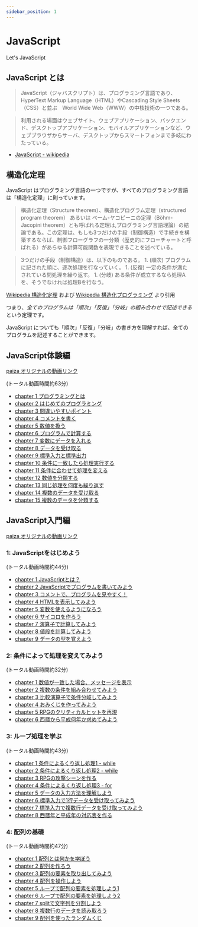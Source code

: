 ```yaml
---
sidebar_position: 1
---
```


# JavaScript

Let's JavaScript

## JavaScript とは

> JavaScript（ジャバスクリプト）は、プログラミング言語であり、HyperText Markup Language（HTML）やCascading Style Sheets（CSS）と並ぶ　World Wide Web（WWW）の中核技術の一つである。

> 利用される場面はウェブサイト、ウェブアプリケーション、バックエンド、デスクトップアプリケーション、モバイルアプリケーションなど、ウェブブラウザからサーバ、デスクトップからスマートフォンまで多岐にわたっている。

- [JavaScript - wikipedia](https://ja.wikipedia.org/wiki/JavaScript)

## 構造化定理

JavaScript はプログラミング言語の一つですが、すべてのプログラミング言語は「構造化定理」に則っています。

> 構造化定理（Structure theorem）、構造化プログラム定理（structured program theorem） あるいは ベーム-ヤコピーニの定理（Böhm-Jacopini theorem）とも呼ばれる定理は,プログラミング言語理論）の結論である。この定理は、もしも3つだけの手段（制御構造）で手続きを構築するならば、制御フローグラフの一分類（歴史的にフローチャートと呼ばれる）があらゆる計算可能関数を表現できることを述べている。

> 3つだけの手段（制御構造）は、以下のものである。 1. (順次) プログラムに記された順に、逐次処理を行なっていく。 1. (反復) 一定の条件が満たされている間処理を繰り返す。 1. (分岐) ある条件が成立するなら処理Aを、そうでなければ処理Bを行なう。

[Wikipedia 構造化定理](https://ja.wikipedia.org/wiki/%E6%A7%8B%E9%80%A0%E5%8C%96%E5%AE%9A%E7%90%86) および [Wikipedia 構造化プログラミング](https://ja.wikipedia.org/wiki/%E6%A7%8B%E9%80%A0%E5%8C%96%E3%83%97%E3%83%AD%E3%82%B0%E3%83%A9%E3%83%9F%E3%83%B3%E3%82%B0) より引用

つまり、*全てのプログラムは「順次」「反復」「分岐」の組み合わせで記述できる* という定理です。

JavaScript についても「順次」「反復」「分岐」の書き方を理解すれば、全てのプログラムを記述することができます。

## JavaScript体験編

[paiza オリジナルの動画リンク](https://paiza.jp/works/javascript/trial)

(トータル動画時間約63分)

- [chapter 1 プログラミングとは](http://172.16.9.137/share/新入社員研修/%E6%95%99%E6%9D%90/paiza/JavaScript/JavaScript%E4%BD%93%E9%A8%93%E7%B7%A8/01/JavaScript%E4%BD%93%E9%A8%93%E7%B7%A81-01%E3%83%97%E3%83%AD%E3%82%B0%E3%83%A9%E3%83%9F%E3%83%B3%E3%82%B0%E3%81%A8%E3%81%AF_%E3%83%97%E3%83%AD%E3%82%B0%E3%83%A9%E3%83%9F%E3%83%B3%E3%82%B0%E5%AD%A6%E7%BF%92%E3%82%B5%E3%82%A4%E3%83%88%E3%80%90paiza%E3%83%A9%E3%83%BC%E3%83%8B%E3%83%B3%E3%82%B0%E3%80%91.mp4)
- [chapter 2 はじめてのプログラミング](http://172.16.9.137/share/新入社員研修/%E6%95%99%E6%9D%90/paiza/JavaScript/JavaScript%E4%BD%93%E9%A8%93%E7%B7%A8/01/JavaScript%E4%BD%93%E9%A8%93%E7%B7%A81-02%E3%81%AF%E3%81%98%E3%82%81%E3%81%A6%E3%81%AE%E3%83%97%E3%83%AD%E3%82%B0%E3%83%A9%E3%83%9F%E3%83%B3%E3%82%B0_%E3%83%97%E3%83%AD%E3%82%B0%E3%83%A9%E3%83%9F%E3%83%B3%E3%82%B0%E5%AD%A6%E7%BF%92%E3%82%B5%E3%82%A4%E3%83%88%E3%80%90paiza%E3%83%A9%E3%83%BC%E3%83%8B%E3%83%B3%E3%82%B0%E3%80%91.mp4)
- [chapter 3 間違いやすいポイント](http://172.16.9.137/share/新入社員研修/%E6%95%99%E6%9D%90/paiza/JavaScript/JavaScript%E4%BD%93%E9%A8%93%E7%B7%A8/01/JavaScript%E4%BD%93%E9%A8%93%E7%B7%A81-03%E9%96%93%E9%81%95%E3%81%84%E3%82%84%E3%81%99%E3%81%84%E3%83%9D%E3%82%A4%E3%83%B3%E3%83%88_%E3%83%97%E3%83%AD%E3%82%B0%E3%83%A9%E3%83%9F%E3%83%B3%E3%82%B0%E5%AD%A6%E7%BF%92%E3%82%B5%E3%82%A4%E3%83%88%E3%80%90paiza%E3%83%A9%E3%83%BC%E3%83%8B%E3%83%B3%E3%82%B0%E3%80%91.mp4)
- [chapter 4 コメントを書く](http://172.16.9.137/share/新入社員研修/%E6%95%99%E6%9D%90/paiza/JavaScript/JavaScript%E4%BD%93%E9%A8%93%E7%B7%A8/01/JavaScript%E4%BD%93%E9%A8%93%E7%B7%A81-04%E3%82%B3%E3%83%A1%E3%83%B3%E3%83%88%E3%82%92%E6%9B%B8%E3%81%8F_%E3%83%97%E3%83%AD%E3%82%B0%E3%83%A9%E3%83%9F%E3%83%B3%E3%82%B0%E5%AD%A6%E7%BF%92%E3%82%B5%E3%82%A4%E3%83%88%E3%80%90paiza%E3%83%A9%E3%83%BC%E3%83%8B%E3%83%B3%E3%82%B0%E3%80%91.mp4)
- [chapter 5 数値を扱う](http://172.16.9.137/share/新入社員研修/%E6%95%99%E6%9D%90/paiza/JavaScript/JavaScript%E4%BD%93%E9%A8%93%E7%B7%A8/01/JavaScript%E4%BD%93%E9%A8%93%E7%B7%A81-05%E6%95%B0%E5%80%A4%E3%82%92%E6%89%B1%E3%81%86_%E3%83%97%E3%83%AD%E3%82%B0%E3%83%A9%E3%83%9F%E3%83%B3%E3%82%B0%E5%AD%A6%E7%BF%92%E3%82%B5%E3%82%A4%E3%83%88%E3%80%90paiza%E3%83%A9%E3%83%BC%E3%83%8B%E3%83%B3%E3%82%B0%E3%80%91.mp4)
- [chapter 6 プログラムで計算する](http://172.16.9.137/share/新入社員研修/%E6%95%99%E6%9D%90/paiza/JavaScript/JavaScript%E4%BD%93%E9%A8%93%E7%B7%A8/01/JavaScript%E4%BD%93%E9%A8%93%E7%B7%A81-06%E3%83%97%E3%83%AD%E3%82%B0%E3%83%A9%E3%83%A0%E3%81%A7%E8%A8%88%E7%AE%97%E3%81%99%E3%82%8B_%E3%83%97%E3%83%AD%E3%82%B0%E3%83%A9%E3%83%9F%E3%83%B3%E3%82%B0%E5%AD%A6%E7%BF%92%E3%82%B5%E3%82%A4%E3%83%88%E3%80%90paiza%E3%83%A9%E3%83%BC%E3%83%8B%E3%83%B3%E3%82%B0%E3%80%91.mp4)
- [chapter 7 変数にデータを入れる](http://172.16.9.137/share/新入社員研修/%E6%95%99%E6%9D%90/paiza/JavaScript/JavaScript%E4%BD%93%E9%A8%93%E7%B7%A8/01/JavaScript%E4%BD%93%E9%A8%93%E7%B7%A81-07%E5%A4%89%E6%95%B0%E3%81%AB%E3%83%87%E3%83%BC%E3%82%BF%E3%82%92%E5%85%A5%E3%82%8C%E3%82%8B_%E3%83%97%E3%83%AD%E3%82%B0%E3%83%A9%E3%83%9F%E3%83%B3%E3%82%B0%E5%AD%A6%E7%BF%92%E3%82%B5%E3%82%A4%E3%83%88%E3%80%90paiza%E3%83%A9%E3%83%BC%E3%83%8B%E3%83%B3%E3%82%B0%E3%80%91.mp4)
- [chapter 8 データを受け取る](http://172.16.9.137/share/新入社員研修/%E6%95%99%E6%9D%90/paiza/JavaScript/JavaScript%E4%BD%93%E9%A8%93%E7%B7%A8/01/JavaScript%E4%BD%93%E9%A8%93%E7%B7%A81-08%E3%83%87%E3%83%BC%E3%82%BF%E3%82%92%E5%8F%97%E3%81%91%E5%8F%96%E3%82%8B_%E3%83%97%E3%83%AD%E3%82%B0%E3%83%A9%E3%83%9F%E3%83%B3%E3%82%B0%E5%AD%A6%E7%BF%92%E3%82%B5%E3%82%A4%E3%83%88%E3%80%90paiza%E3%83%A9%E3%83%BC%E3%83%8B%E3%83%B3%E3%82%B0%E3%80%91.mp4)
- [chapter 9 標準入力と標準出力](http://172.16.9.137/share/新入社員研修/%E6%95%99%E6%9D%90/paiza/JavaScript/JavaScript%E4%BD%93%E9%A8%93%E7%B7%A8/01/JavaScript%E4%BD%93%E9%A8%93%E7%B7%A81-09%E6%A8%99%E6%BA%96%E5%85%A5%E5%8A%9B%E3%81%A8%E6%A8%99%E6%BA%96%E5%87%BA%E5%8A%9B_%E3%83%97%E3%83%AD%E3%82%B0%E3%83%A9%E3%83%9F%E3%83%B3%E3%82%B0%E5%AD%A6%E7%BF%92%E3%82%B5%E3%82%A4%E3%83%88%E3%80%90paiza%E3%83%A9%E3%83%BC%E3%83%8B%E3%83%B3%E3%82%B0%E3%80%91.mp4)
- [chapter 10 条件に一致したら処理実行する](http://172.16.9.137/share/新入社員研修/%E6%95%99%E6%9D%90/paiza/JavaScript/JavaScript%E4%BD%93%E9%A8%93%E7%B7%A8/01/JavaScript%E4%BD%93%E9%A8%93%E7%B7%A81-10%E6%9D%A1%E4%BB%B6%E3%81%AB%E4%B8%80%E8%87%B4%E3%81%97%E3%81%9F%E3%82%89%E5%87%A6%E7%90%86%E3%82%92%E5%AE%9F%E8%A1%8C%E3%81%99%E3%82%8B_%E3%83%97%E3%83%AD%E3%82%B0%E3%83%A9%E3%83%9F%E3%83%B3%E3%82%B0%E5%AD%A6%E7%BF%92%E3%82%B5%E3%82%A4%E3%83%88%E3%80%90paiza%E3%83%A9%E3%83%BC%E3%83%8B%E3%83%B3%E3%82%B0%E3%80%91.mp4)
- [chapter 11 条件に合わせて処理を変える](http://172.16.9.137/share/新入社員研修/%E6%95%99%E6%9D%90/paiza/JavaScript/JavaScript%E4%BD%93%E9%A8%93%E7%B7%A8/01/JavaScript%E4%BD%93%E9%A8%93%E7%B7%A81-11%E6%9D%A1%E4%BB%B6%E3%81%AB%E5%90%88%E3%82%8F%E3%81%9B%E3%81%A6%E5%87%A6%E7%90%86%E3%82%92%E5%A4%89%E3%81%88%E3%82%8B_%E3%83%97%E3%83%AD%E3%82%B0%E3%83%A9%E3%83%9F%E3%83%B3%E3%82%B0%E5%AD%A6%E7%BF%92%E3%82%B5%E3%82%A4%E3%83%88%E3%80%90paiza%E3%83%A9%E3%83%BC%E3%83%8B%E3%83%B3%E3%82%B0%E3%80%91.mp4)
- [chapter 12 数値を分類する](http://172.16.9.137/share/新入社員研修/%E6%95%99%E6%9D%90/paiza/JavaScript/JavaScript%E4%BD%93%E9%A8%93%E7%B7%A8/01/JavaScript%E4%BD%93%E9%A8%93%E7%B7%A81-12%E6%95%B0%E5%80%A4%E3%82%92%E5%88%86%E9%A1%9E%E3%81%99%E3%82%8B_%E3%83%97%E3%83%AD%E3%82%B0%E3%83%A9%E3%83%9F%E3%83%B3%E3%82%B0%E5%AD%A6%E7%BF%92%E3%82%B5%E3%82%A4%E3%83%88%E3%80%90paiza%E3%83%A9%E3%83%BC%E3%83%8B%E3%83%B3%E3%82%B0%E3%80%91.mp4)
- [chapter 13 同じ処理を何度も繰り返す](http://172.16.9.137/share/新入社員研修/%E6%95%99%E6%9D%90/paiza/JavaScript/JavaScript%E4%BD%93%E9%A8%93%E7%B7%A8/01/JavaScript%E4%BD%93%E9%A8%93%E7%B7%A81-13%E5%90%8C%E3%81%98%E5%87%A6%E7%90%86%E3%82%92%E4%BD%95%E5%BA%A6%E3%82%82%E7%B9%B0%E3%82%8A%E8%BF%94%E3%81%99_%E3%83%97%E3%83%AD%E3%82%B0%E3%83%A9%E3%83%9F%E3%83%B3%E3%82%B0%E5%AD%A6%E7%BF%92%E3%82%B5%E3%82%A4%E3%83%88%E3%80%90paiza%E3%83%A9%E3%83%BC%E3%83%8B%E3%83%B3%E3%82%B0%E3%80%91.mp4)
- [chapter 14 複数のデータを受け取る](http://172.16.9.137/share/新入社員研修/%E6%95%99%E6%9D%90/paiza/JavaScript/JavaScript%E4%BD%93%E9%A8%93%E7%B7%A8/01/JavaScript%E4%BD%93%E9%A8%93%E7%B7%A81-14%E8%A4%87%E6%95%B0%E3%81%AE%E3%83%87%E3%83%BC%E3%82%BF%E3%82%92%E5%8F%97%E3%81%91%E5%8F%96%E3%82%8B_%E3%83%97%E3%83%AD%E3%82%B0%E3%83%A9%E3%83%9F%E3%83%B3%E3%82%B0%E5%AD%A6%E7%BF%92%E3%82%B5%E3%82%A4%E3%83%88%E3%80%90paiza%E3%83%A9%E3%83%BC%E3%83%8B%E3%83%B3%E3%82%B0%E3%80%91.mp4)
- [chapter 15 複数のデータを分類する](http://172.16.9.137/share/新入社員研修/%E6%95%99%E6%9D%90/paiza/JavaScript/JavaScript%E4%BD%93%E9%A8%93%E7%B7%A8/01/JavaScript%E4%BD%93%E9%A8%93%E7%B7%A81-15%E8%A4%87%E6%95%B0%E3%81%AE%E3%83%87%E3%83%BC%E3%82%BF%E3%82%92%E5%88%86%E9%A1%9E%E3%81%99%E3%82%8B_%E3%83%97%E3%83%AD%E3%82%B0%E3%83%A9%E3%83%9F%E3%83%B3%E3%82%B0%E5%AD%A6%E7%BF%92%E3%82%B5%E3%82%A4%E3%83%88%E3%80%90paiza%E3%83%A9%E3%83%BC%E3%83%8B%E3%83%B3%E3%82%B0%E3%80%91.mp4)

## JavaScript入門編

[paiza オリジナルの動画リンク](https://paiza.jp/works/js/primer)

### 1: JavaScriptをはじめよう

(トータル動画時間約44分)

- [chapter 1 JavaScriptとは？](http://172.16.9.137/share/新入社員研修/%E6%95%99%E6%9D%90/paiza/JavaScript/JavaScript%E5%85%A5%E9%96%80/01/JavaScript%E5%85%A5%E9%96%80%E7%B7%A81-01JavaScript%E3%81%A8%E3%81%AF%EF%BC%9F_%E3%83%97%E3%83%AD%E3%82%B0%E3%83%A9%E3%83%9F%E3%83%B3%E3%82%B0%E5%AD%A6%E7%BF%92%E3%82%B5%E3%82%A4%E3%83%88%E3%80%90paiza%E3%83%A9%E3%83%BC%E3%83%8B%E3%83%B3%E3%82%B0%E3%80%91.mp4)
- [chapter 2 JavaScriptでプログラムを書いてみよう](http://172.16.9.137/share/新入社員研修/%E6%95%99%E6%9D%90/paiza/JavaScript/JavaScript%E5%85%A5%E9%96%80/01/JavaScript%E5%85%A5%E9%96%80%E7%B7%A81-02JavaScript%E3%81%A7%E3%83%97%E3%83%AD%E3%82%B0%E3%83%A9%E3%83%A0%E3%82%92%E6%9B%B8%E3%81%84%E3%81%A6%E3%81%BF%E3%82%88%E3%81%86_%E3%83%97%E3%83%AD%E3%82%B0%E3%83%A9%E3%83%9F%E3%83%B3%E3%82%B0%E5%AD%A6%E7%BF%92%E3%82%B5%E3%82%A4%E3%83%88%E3%80%90paiza%E3%83%A9%E3%83%BC%E3%83%8B%E3%83%B3%E3%82%B0%E3%80%91.mp4)
- [chapter 3 コメントで、プログラムを見やすく！](http://172.16.9.137/share/新入社員研修/%E6%95%99%E6%9D%90/paiza/JavaScript/JavaScript%E5%85%A5%E9%96%80/01/JavaScript%E5%85%A5%E9%96%80%E7%B7%A81-03%E3%82%B3%E3%83%A1%E3%83%B3%E3%83%88%E3%81%A7%E3%80%81%E3%83%97%E3%83%AD%E3%82%B0%E3%83%A9%E3%83%A0%E3%82%92%E8%A6%8B%E3%82%84%E3%81%99%E3%81%8F%EF%BC%81_%E3%83%97%E3%83%AD%E3%82%B0%E3%83%A9%E3%83%9F%E3%83%B3%E3%82%B0%E5%AD%A6%E7%BF%92%E3%82%B5%E3%82%A4%E3%83%88%E3%80%90paiza%E3%83%A9%E3%83%BC%E3%83%8B%E3%83%B3%E3%82%B0%E3%80%91.mp4)
- [chapter 4 HTMLを表示してみよう](http://172.16.9.137/share/新入社員研修/%E6%95%99%E6%9D%90/paiza/JavaScript/JavaScript%E5%85%A5%E9%96%80/01/JavaScript%E5%85%A5%E9%96%80%E7%B7%A81-04HTML%E3%82%92%E8%A1%A8%E7%A4%BA%E3%81%97%E3%81%A6%E3%81%BF%E3%82%88%E3%81%86_%E3%83%97%E3%83%AD%E3%82%B0%E3%83%A9%E3%83%9F%E3%83%B3%E3%82%B0%E5%AD%A6%E7%BF%92%E3%82%B5%E3%82%A4%E3%83%88%E3%80%90paiza%E3%83%A9%E3%83%BC%E3%83%8B%E3%83%B3%E3%82%B0%E3%80%91.mp4)
- [chapter 5 変数を使えるようになろう](http://172.16.9.137/share/新入社員研修/%E6%95%99%E6%9D%90/paiza/JavaScript/JavaScript%E5%85%A5%E9%96%80/01/JavaScript%E5%85%A5%E9%96%80%E7%B7%A81-05%E5%A4%89%E6%95%B0%E3%82%92%E4%BD%BF%E3%81%88%E3%82%8B%E3%82%88%E3%81%86%E3%81%AB%E3%81%AA%E3%82%8D%E3%81%86_%E3%83%97%E3%83%AD%E3%82%B0%E3%83%A9%E3%83%9F%E3%83%B3%E3%82%B0%E5%AD%A6%E7%BF%92%E3%82%B5%E3%82%A4%E3%83%88%E3%80%90paiza%E3%83%A9%E3%83%BC%E3%83%8B%E3%83%B3%E3%82%B0%E3%80%91.mp4)
- [chapter 6 サイコロを作ろう](http://172.16.9.137/share/新入社員研修/%E6%95%99%E6%9D%90/paiza/JavaScript/JavaScript%E5%85%A5%E9%96%80/01/JavaScript%E5%85%A5%E9%96%80%E7%B7%A81-06%E3%82%B5%E3%82%A4%E3%82%B3%E3%83%AD%E3%82%92%E4%BD%9C%E3%82%8D%E3%81%86_%E3%83%97%E3%83%AD%E3%82%B0%E3%83%A9%E3%83%9F%E3%83%B3%E3%82%B0%E5%AD%A6%E7%BF%92%E3%82%B5%E3%82%A4%E3%83%88%E3%80%90paiza%E3%83%A9%E3%83%BC%E3%83%8B%E3%83%B3%E3%82%B0%E3%80%91.mp4)
- [chapter 7 演算子で計算してみよう](http://172.16.9.137/share/新入社員研修/%E6%95%99%E6%9D%90/paiza/JavaScript/JavaScript%E5%85%A5%E9%96%80/01/JavaScript%E5%85%A5%E9%96%80%E7%B7%A81-07%E6%BC%94%E7%AE%97%E5%AD%90%E3%81%A7%E8%A8%88%E7%AE%97%E3%81%97%E3%81%A6%E3%81%BF%E3%82%88%E3%81%86_%E3%83%97%E3%83%AD%E3%82%B0%E3%83%A9%E3%83%9F%E3%83%B3%E3%82%B0%E5%AD%A6%E7%BF%92%E3%82%B5%E3%82%A4%E3%83%88%E3%80%90paiza%E3%83%A9%E3%83%BC%E3%83%8B%E3%83%B3%E3%82%B0%E3%80%91.mp4)
- [chapter 8 値段を計算してみよう](http://172.16.9.137/share/新入社員研修/%E6%95%99%E6%9D%90/paiza/JavaScript/JavaScript%E5%85%A5%E9%96%80/01/JavaScript%E5%85%A5%E9%96%80%E7%B7%A81-08%E5%80%A4%E6%AE%B5%E3%82%92%E8%A8%88%E7%AE%97%E3%81%97%E3%81%A6%E3%81%BF%E3%82%88%E3%81%86_%E3%83%97%E3%83%AD%E3%82%B0%E3%83%A9%E3%83%9F%E3%83%B3%E3%82%B0%E5%AD%A6%E7%BF%92%E3%82%B5%E3%82%A4%E3%83%88%E3%80%90paiza%E3%83%A9%E3%83%BC%E3%83%8B%E3%83%B3%E3%82%B0%E3%80%91.mp4)
- [chapter 9 データの型を覚えよう](http://172.16.9.137/share/新入社員研修/%E6%95%99%E6%9D%90/paiza/JavaScript/JavaScript%E5%85%A5%E9%96%80/01/JavaScript%E5%85%A5%E9%96%80%E7%B7%A81-09%E3%83%87%E3%83%BC%E3%82%BF%E3%81%AE%E5%9E%8B%E3%82%92%E8%A6%9A%E3%81%88%E3%82%88%E3%81%86_%E3%83%97%E3%83%AD%E3%82%B0%E3%83%A9%E3%83%9F%E3%83%B3%E3%82%B0%E5%AD%A6%E7%BF%92%E3%82%B5%E3%82%A4%E3%83%88%E3%80%90paiza%E3%83%A9%E3%83%BC%E3%83%8B%E3%83%B3%E3%82%B0%E3%80%91.mp4)

### 2: 条件によって処理を変えてみよう

(トータル動画時間約32分)

- [chapter 1 数値が一致した場合、メッセージを表示](http://172.16.9.137/share/新入社員研修/%E6%95%99%E6%9D%90/paiza/JavaScript/JavaScript%E5%85%A5%E9%96%80/02/JavaScript%E5%85%A5%E9%96%80%E7%B7%A82-01%E6%95%B0%E5%80%A4%E3%81%8C%E4%B8%80%E8%87%B4%E3%81%97%E3%81%9F%E5%A0%B4%E5%90%88%E3%80%81%E3%83%A1%E3%83%83%E3%82%BB%E3%83%BC%E3%82%B8%E3%82%92%E8%A1%A8%E7%A4%BA_%E3%83%97%E3%83%AD%E3%82%B0%E3%83%A9%E3%83%9F%E3%83%B3%E3%82%B0%E5%AD%A6%E7%BF%92%E3%82%B5%E3%82%A4%E3%83%88%E3%80%90paiza%E3%83%A9%E3%83%BC%E3%83%8B%E3%83%B3%E3%82%B0%E3%80%91.mp4)
- [chapter 2 複数の条件を組み合わせてみよう](http://172.16.9.137/share/新入社員研修/%E6%95%99%E6%9D%90/paiza/JavaScript/JavaScript%E5%85%A5%E9%96%80/02/JavaScript%E5%85%A5%E9%96%80%E7%B7%A82-02%E8%A4%87%E6%95%B0%E3%81%AE%E6%9D%A1%E4%BB%B6%E3%82%92%E7%B5%84%E3%81%BF%E5%90%88%E3%82%8F%E3%81%9B%E3%81%A6%E3%81%BF%E3%82%88%E3%81%86_%E3%83%97%E3%83%AD%E3%82%B0%E3%83%A9%E3%83%9F%E3%83%B3%E3%82%B0%E5%AD%A6%E7%BF%92%E3%82%B5%E3%82%A4%E3%83%88%E3%80%90paiza%E3%83%A9%E3%83%BC%E3%83%8B%E3%83%B3%E3%82%B0%E3%80%91.mp4)
- [chapter 3 比較演算子で条件分岐してみよう](http://172.16.9.137/share/新入社員研修/%E6%95%99%E6%9D%90/paiza/JavaScript/JavaScript%E5%85%A5%E9%96%80/02/JavaScript%E5%85%A5%E9%96%80%E7%B7%A82-03%E6%AF%94%E8%BC%83%E6%BC%94%E7%AE%97%E5%AD%90%E3%81%A7%E6%9D%A1%E4%BB%B6%E5%88%86%E5%B2%90%E3%81%97%E3%81%A6%E3%81%BF%E3%82%88%E3%81%86_%E3%83%97%E3%83%AD%E3%82%B0%E3%83%A9%E3%83%9F%E3%83%B3%E3%82%B0%E5%AD%A6%E7%BF%92%E3%82%B5%E3%82%A4%E3%83%88%E3%80%90paiza%E3%83%A9%E3%83%BC%E3%83%8B%E3%83%B3%E3%82%B0%E3%80%91.mp4)
- [chapter 4 おみくじを作ってみよう](http://172.16.9.137/share/新入社員研修/%E6%95%99%E6%9D%90/paiza/JavaScript/JavaScript%E5%85%A5%E9%96%80/02/JavaScript%E5%85%A5%E9%96%80%E7%B7%A82-04%E3%81%8A%E3%81%BF%E3%81%8F%E3%81%98%E3%82%92%E4%BD%9C%E3%81%A3%E3%81%A6%E3%81%BF%E3%82%88%E3%81%86_%E3%83%97%E3%83%AD%E3%82%B0%E3%83%A9%E3%83%9F%E3%83%B3%E3%82%B0%E5%AD%A6%E7%BF%92%E3%82%B5%E3%82%A4%E3%83%88%E3%80%90paiza%E3%83%A9%E3%83%BC%E3%83%8B%E3%83%B3%E3%82%B0%E3%80%91.mp4)
- [chapter 5 RPGのクリティカルヒットを再現](http://172.16.9.137/share/新入社員研修/%E6%95%99%E6%9D%90/paiza/JavaScript/JavaScript%E5%85%A5%E9%96%80/02/JavaScript%E5%85%A5%E9%96%80%E7%B7%A82-05RPG%E3%81%AE%E3%82%AF%E3%83%AA%E3%83%86%E3%82%A3%E3%82%AB%E3%83%AB%E3%83%92%E3%83%83%E3%83%88%E3%82%92%E5%86%8D%E7%8F%BE_%E3%83%97%E3%83%AD%E3%82%B0%E3%83%A9%E3%83%9F%E3%83%B3%E3%82%B0%E5%AD%A6%E7%BF%92%E3%82%B5%E3%82%A4%E3%83%88%E3%80%90paiza%E3%83%A9%E3%83%BC%E3%83%8B%E3%83%B3%E3%82%B0%E3%80%91.mp4)
- [chapter 6 西暦から平成何年か求めてみよう](http://172.16.9.137/share/新入社員研修/%E6%95%99%E6%9D%90/paiza/JavaScript/JavaScript%E5%85%A5%E9%96%80/02/JavaScript%E5%85%A5%E9%96%80%E7%B7%A82-06%E8%A5%BF%E6%9A%A6%E3%81%8B%E3%82%89%E5%B9%B3%E6%88%90%E4%BD%95%E5%B9%B4%E3%81%8B%E6%B1%82%E3%82%81%E3%81%A6%E3%81%BF%E3%82%88%E3%81%86_%E3%83%97%E3%83%AD%E3%82%B0%E3%83%A9%E3%83%9F%E3%83%B3%E3%82%B0%E5%AD%A6%E7%BF%92%E3%82%B5%E3%82%A4%E3%83%88%E3%80%90paiza%E3%83%A9%E3%83%BC%E3%83%8B%E3%83%B3%E3%82%B0%E3%80%91.mp4)

### 3: ループ処理を学ぶ

(トータル動画時間約43分)

- [chapter 1 条件によるくり返し処理1 - while](http://172.16.9.137/share/新入社員研修/%E6%95%99%E6%9D%90/paiza/JavaScript/JavaScript%E5%85%A5%E9%96%80/03/JavaScript%E5%85%A5%E9%96%80%E7%B7%A83-01%E6%9D%A1%E4%BB%B6%E3%81%AB%E3%82%88%E3%82%8B%E3%81%8F%E3%82%8A%E8%BF%94%E3%81%97%E5%87%A6%E7%90%861-while_%E3%83%97%E3%83%AD%E3%82%B0%E3%83%A9%E3%83%9F%E3%83%B3%E3%82%B0%E5%AD%A6%E7%BF%92%E3%82%B5%E3%82%A4%E3%83%88%E3%80%90paiza%E3%83%A9%E3%83%BC%E3%83%8B%E3%83%B3%E3%82%B0%E3%80%91.mp4)
- [chapter 2 条件によるくり返し処理2 - while](http://172.16.9.137/share/新入社員研修/%E6%95%99%E6%9D%90/paiza/JavaScript/JavaScript%E5%85%A5%E9%96%80/03/JavaScript%E5%85%A5%E9%96%80%E7%B7%A83-02%E6%9D%A1%E4%BB%B6%E3%81%AB%E3%82%88%E3%82%8B%E3%81%8F%E3%82%8A%E8%BF%94%E3%81%97%E5%87%A6%E7%90%862-while_%E3%83%97%E3%83%AD%E3%82%B0%E3%83%A9%E3%83%9F%E3%83%B3%E3%82%B0%E5%AD%A6%E7%BF%92%E3%82%B5%E3%82%A4%E3%83%88%E3%80%90paiza%E3%83%A9%E3%83%BC%E3%83%8B%E3%83%B3%E3%82%B0%E3%80%91.mp4)
- [chapter 3 RPGの攻撃シーンを作る](http://172.16.9.137/share/新入社員研修/%E6%95%99%E6%9D%90/paiza/JavaScript/JavaScript%E5%85%A5%E9%96%80/03/JavaScript%E5%85%A5%E9%96%80%E7%B7%A83-03RPG%E3%81%AE%E6%94%BB%E6%92%83%E3%82%B7%E3%83%BC%E3%83%B3%E3%82%92%E4%BD%9C%E3%82%8B_%E3%83%97%E3%83%AD%E3%82%B0%E3%83%A9%E3%83%9F%E3%83%B3%E3%82%B0%E5%AD%A6%E7%BF%92%E3%82%B5%E3%82%A4%E3%83%88%E3%80%90paiza%E3%83%A9%E3%83%BC%E3%83%8B%E3%83%B3%E3%82%B0%E3%80%91.mp4)
- [chapter 4 条件によるくり返し処理3 - for](http://172.16.9.137/share/新入社員研修/%E6%95%99%E6%9D%90/paiza/JavaScript/JavaScript%E5%85%A5%E9%96%80/03/JavaScript%E5%85%A5%E9%96%80%E7%B7%A83-04%E6%9D%A1%E4%BB%B6%E3%81%AB%E3%82%88%E3%82%8B%E3%81%8F%E3%82%8A%E8%BF%94%E3%81%97%E5%87%A6%E7%90%863-for_%E3%83%97%E3%83%AD%E3%82%B0%E3%83%A9%E3%83%9F%E3%83%B3%E3%82%B0%E5%AD%A6%E7%BF%92%E3%82%B5%E3%82%A4%E3%83%88%E3%80%90paiza%E3%83%A9%E3%83%BC%E3%83%8B%E3%83%B3%E3%82%B0%E3%80%91.mp4)
- [chapter 5 データの入力方法を理解しよう](http://172.16.9.137/share/新入社員研修/%E6%95%99%E6%9D%90/paiza/JavaScript/JavaScript%E5%85%A5%E9%96%80/03/JavaScript%E5%85%A5%E9%96%80%E7%B7%A83-05%E3%83%87%E3%83%BC%E3%82%BF%E3%81%AE%E5%85%A5%E5%8A%9B%E6%96%B9%E6%B3%95%E3%82%92%E7%90%86%E8%A7%A3%E3%81%97%E3%82%88%E3%81%86_%E3%83%97%E3%83%AD%E3%82%B0%E3%83%A9%E3%83%9F%E3%83%B3%E3%82%B0%E5%AD%A6%E7%BF%92%E3%82%B5%E3%82%A4%E3%83%88%E3%80%90paiza%E3%83%A9%E3%83%BC%E3%83%8B%E3%83%B3%E3%82%B0%E3%80%91.mp4)
- [chapter 6 標準入力で1行データを受け取ってみよう](http://172.16.9.137/share/新入社員研修/%E6%95%99%E6%9D%90/paiza/JavaScript/JavaScript%E5%85%A5%E9%96%80/03/JavaScript%E5%85%A5%E9%96%80%E7%B7%A83-06%E6%A8%99%E6%BA%96%E5%85%A5%E5%8A%9B%E3%81%A71%E8%A1%8C%E3%83%87%E3%83%BC%E3%82%BF%E3%82%92%E5%8F%97%E3%81%91%E5%8F%96%E3%81%A3%E3%81%A6%E3%81%BF%E3%82%88%E3%81%86_%E3%83%97%E3%83%AD%E3%82%B0%E3%83%A9%E3%83%9F%E3%83%B3%E3%82%B0%E5%AD%A6%E7%BF%92%E3%82%B5%E3%82%A4%E3%83%88%E3%80%90paiza%E3%83%A9%E3%83%BC%E3%83%8B%E3%83%B3%E3%82%B0%E3%80%91.mp4)
- [chapter 7 標準入力で複数行データを受け取ってみよう](http://172.16.9.137/share/新入社員研修/%E6%95%99%E6%9D%90/paiza/JavaScript/JavaScript%E5%85%A5%E9%96%80/03/JavaScript%E5%85%A5%E9%96%80%E7%B7%A83-07%E6%A8%99%E6%BA%96%E5%85%A5%E5%8A%9B%E3%81%A7%E8%A4%87%E6%95%B0%E8%A1%8C%E3%83%87%E3%83%BC%E3%82%BF%E3%82%92%E5%8F%97%E3%81%91%E5%8F%96%E3%81%A3%E3%81%A6%E3%81%BF%E3%82%88%E3%81%86_%E3%83%97%E3%83%AD%E3%82%B0%E3%83%A9%E3%83%9F%E3%83%B3%E3%82%B0%E5%AD%A6%E7%BF%92%E3%82%B5%E3%82%A4%E3%83%88%E3%80%90paiza%E3%83%A9%E3%83%BC%E3%83%8B%E3%83%B3%E3%82%B0%E3%80%91.mp4)
- [chapter 8 西暦年と平成年の対応表を作る](http://172.16.9.137/share/新入社員研修/%E6%95%99%E6%9D%90/paiza/JavaScript/JavaScript%E5%85%A5%E9%96%80/03/JavaScript%E5%85%A5%E9%96%80%E7%B7%A83-08%E8%A5%BF%E6%9A%A6%E5%B9%B4%E3%81%A8%E5%B9%B3%E6%88%90%E5%B9%B4%E3%81%AE%E5%AF%BE%E5%BF%9C%E8%A1%A8%E3%82%92%E4%BD%9C%E3%82%8B_%E3%83%97%E3%83%AD%E3%82%B0%E3%83%A9%E3%83%9F%E3%83%B3%E3%82%B0%E5%AD%A6%E7%BF%92%E3%82%B5%E3%82%A4%E3%83%88%E3%80%90paiza%E3%83%A9%E3%83%BC%E3%83%8B%E3%83%B3%E3%82%B0%E3%80%91.mp4)

### 4: 配列の基礎

(トータル動画時間約47分)

- [chapter 1 配列とは何かを学ぼう](http://172.16.9.137/share/新入社員研修/%E6%95%99%E6%9D%90/paiza/JavaScript/JavaScript%E5%85%A5%E9%96%80/04/JavaScript%E5%85%A5%E9%96%80%E7%B7%A84-01%E9%85%8D%E5%88%97%E3%81%A8%E3%81%AF%E4%BD%95%E3%81%8B%E3%82%92%E5%AD%A6%E3%81%BC%E3%81%86_%E3%83%97%E3%83%AD%E3%82%B0%E3%83%A9%E3%83%9F%E3%83%B3%E3%82%B0%E5%AD%A6%E7%BF%92%E3%82%B5%E3%82%A4%E3%83%88%E3%80%90paiza%E3%83%A9%E3%83%BC%E3%83%8B%E3%83%B3%E3%82%B0%E3%80%91.mp4)
- [chapter 2 配列を作ろう](http://172.16.9.137/share/新入社員研修/%E6%95%99%E6%9D%90/paiza/JavaScript/JavaScript%E5%85%A5%E9%96%80/04/JavaScript%E5%85%A5%E9%96%80%E7%B7%A84-02%E9%85%8D%E5%88%97%E3%82%92%E4%BD%9C%E3%82%8D%E3%81%86_%E3%83%97%E3%83%AD%E3%82%B0%E3%83%A9%E3%83%9F%E3%83%B3%E3%82%B0%E5%AD%A6%E7%BF%92%E3%82%B5%E3%82%A4%E3%83%88%E3%80%90paiza%E3%83%A9%E3%83%BC%E3%83%8B%E3%83%B3%E3%82%B0%E3%80%91.mp4)
- [chapter 3 配列の要素を取り出してみよう](http://172.16.9.137/share/新入社員研修/%E6%95%99%E6%9D%90/paiza/JavaScript/JavaScript%E5%85%A5%E9%96%80/04/JavaScript%E5%85%A5%E9%96%80%E7%B7%A84-03%E9%85%8D%E5%88%97%E3%81%AE%E8%A6%81%E7%B4%A0%E3%82%92%E5%8F%96%E3%82%8A%E5%87%BA%E3%81%97%E3%81%A6%E3%81%BF%E3%82%88%E3%81%86_%E3%83%97%E3%83%AD%E3%82%B0%E3%83%A9%E3%83%9F%E3%83%B3%E3%82%B0%E5%AD%A6%E7%BF%92%E3%82%B5%E3%82%A4%E3%83%88%E3%80%90paiza%E3%83%A9%E3%83%BC%E3%83%8B%E3%83%B3%E3%82%B0%E3%80%91.mp4)
- [chapter 4 配列を操作しよう](http://172.16.9.137/share/新入社員研修/%E6%95%99%E6%9D%90/paiza/JavaScript/JavaScript%E5%85%A5%E9%96%80/04/JavaScript%E5%85%A5%E9%96%80%E7%B7%A84-04%E9%85%8D%E5%88%97%E3%82%92%E6%93%8D%E4%BD%9C%E3%81%97%E3%82%88%E3%81%86_%E3%83%97%E3%83%AD%E3%82%B0%E3%83%A9%E3%83%9F%E3%83%B3%E3%82%B0%E5%AD%A6%E7%BF%92%E3%82%B5%E3%82%A4%E3%83%88%E3%80%90paiza%E3%83%A9%E3%83%BC%E3%83%8B%E3%83%B3%E3%82%B0%E3%80%91.mp4)
- [chapter 5 ループで配列の要素を処理しよう1](http://172.16.9.137/share/新入社員研修/%E6%95%99%E6%9D%90/paiza/JavaScript/JavaScript%E5%85%A5%E9%96%80/04/JavaScript%E5%85%A5%E9%96%80%E7%B7%A84-05%E3%83%AB%E3%83%BC%E3%83%97%E3%81%A7%E9%85%8D%E5%88%97%E3%81%AE%E8%A6%81%E7%B4%A0%E3%82%92%E5%87%A6%E7%90%86%E3%81%97%E3%82%88%E3%81%861_%E3%83%97%E3%83%AD%E3%82%B0%E3%83%A9%E3%83%9F%E3%83%B3%E3%82%B0%E5%AD%A6%E7%BF%92%E3%82%B5%E3%82%A4%E3%83%88%E3%80%90paiza%E3%83%A9%E3%83%BC%E3%83%8B%E3%83%B3%E3%82%B0%E3%80%91.mp4)
- [chapter 6 ループで配列の要素を処理しよう2](http://172.16.9.137/share/新入社員研修/%E6%95%99%E6%9D%90/paiza/JavaScript/JavaScript%E5%85%A5%E9%96%80/04/JavaScript%E5%85%A5%E9%96%80%E7%B7%A84-06%E3%83%AB%E3%83%BC%E3%83%97%E3%81%A7%E9%85%8D%E5%88%97%E3%81%AE%E8%A6%81%E7%B4%A0%E3%82%92%E5%87%A6%E7%90%86%E3%81%97%E3%82%88%E3%81%862_%E3%83%97%E3%83%AD%E3%82%B0%E3%83%A9%E3%83%9F%E3%83%B3%E3%82%B0%E5%AD%A6%E7%BF%92%E3%82%B5%E3%82%A4%E3%83%88%E3%80%90paiza%E3%83%A9%E3%83%BC%E3%83%8B%E3%83%B3%E3%82%B0%E3%80%91.mp4)
- [chapter 7 splitで文字列を分割しよう](http://172.16.9.137/share/新入社員研修/%E6%95%99%E6%9D%90/paiza/JavaScript/JavaScript%E5%85%A5%E9%96%80/04/JavaScript%E5%85%A5%E9%96%80%E7%B7%A84-07split%E3%81%A7%E6%96%87%E5%AD%97%E5%88%97%E3%82%92%E5%88%86%E5%89%B2%E3%81%97%E3%82%88%E3%81%86_%E3%83%97%E3%83%AD%E3%82%B0%E3%83%A9%E3%83%9F%E3%83%B3%E3%82%B0%E5%AD%A6%E7%BF%92%E3%82%B5%E3%82%A4%E3%83%88%E3%80%90paiza%E3%83%A9%E3%83%BC%E3%83%8B%E3%83%B3%E3%82%B0%E3%80%91.mp4)
- [chapter 8 複数行のデータを読み取ろう](http://172.16.9.137/share/新入社員研修/%E6%95%99%E6%9D%90/paiza/JavaScript/JavaScript%E5%85%A5%E9%96%80/04/JavaScript%E5%85%A5%E9%96%80%E7%B7%A84-08%E8%A4%87%E6%95%B0%E8%A1%8C%E3%81%AE%E3%83%87%E3%83%BC%E3%82%BF%E3%82%92%E8%AA%AD%E3%81%BF%E5%8F%96%E3%82%8D%E3%81%86_%E3%83%97%E3%83%AD%E3%82%B0%E3%83%A9%E3%83%9F%E3%83%B3%E3%82%B0%E5%AD%A6%E7%BF%92%E3%82%B5%E3%82%A4%E3%83%88%E3%80%90paiza%E3%83%A9%E3%83%BC%E3%83%8B%E3%83%B3%E3%82%B0%E3%80%91.mp4)
- [chapter 9 配列を使ったランダムくじ](http://172.16.9.137/share/新入社員研修/%E6%95%99%E6%9D%90/paiza/JavaScript/JavaScript%E5%85%A5%E9%96%80/04/JavaScript%E5%85%A5%E9%96%80%E7%B7%A84-09%E9%85%8D%E5%88%97%E3%82%92%E4%BD%BF%E3%81%A3%E3%81%9F%E3%83%A9%E3%83%B3%E3%83%80%E3%83%A0%E3%81%8F%E3%81%98_%E3%83%97%E3%83%AD%E3%82%B0%E3%83%A9%E3%83%9F%E3%83%B3%E3%82%B0%E5%AD%A6%E7%BF%92%E3%82%B5%E3%82%A4%E3%83%88%E3%80%90paiza%E3%83%A9%E3%83%BC%E3%83%8B%E3%83%B3%E3%82%B0%E3%80%91.mp4)
